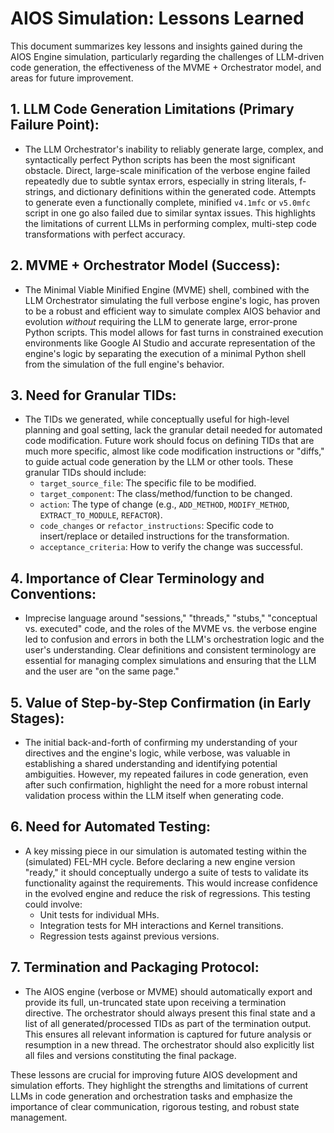 # AIOS Simulation: Lessons Learned

This document summarizes key lessons and insights gained during the AIOS Engine simulation, particularly regarding the challenges of LLM-driven code generation, the effectiveness of the MVME + Orchestrator model, and areas for future improvement.

## 1. LLM Code Generation Limitations (Primary Failure Point):

*   The LLM Orchestrator's inability to reliably generate large, complex, and syntactically perfect Python scripts has been the most significant obstacle. Direct, large-scale minification of the verbose engine failed repeatedly due to subtle syntax errors, especially in string literals, f-strings, and dictionary definitions within the generated code.  Attempts to generate even a functionally complete, minified `v4.1mfc` or `v5.0mfc` script in one go also failed due to similar syntax issues.  This highlights the limitations of current LLMs in performing complex, multi-step code transformations with perfect accuracy.

## 2. MVME + Orchestrator Model (Success):

*   The Minimal Viable Minified Engine (MVME) shell, combined with the LLM Orchestrator simulating the full verbose engine's logic, has proven to be a robust and efficient way to simulate complex AIOS behavior and evolution *without* requiring the LLM to generate large, error-prone Python scripts. This model allows for fast turns in constrained execution environments like Google AI Studio and accurate representation of the engine's logic by separating the execution of a minimal Python shell from the simulation of the full engine's behavior.

## 3. Need for Granular TIDs:

*   The TIDs we generated, while conceptually useful for high-level planning and goal setting, lack the granular detail needed for automated code modification. Future work should focus on defining TIDs that are much more specific, almost like code modification instructions or "diffs," to guide actual code generation by the LLM or other tools.  These granular TIDs should include:
    *   `target_source_file`: The specific file to be modified.
    *   `target_component`: The class/method/function to be changed.
    *   `action`: The type of change (e.g., `ADD_METHOD`, `MODIFY_METHOD`, `EXTRACT_TO_MODULE`, `REFACTOR`).
    *   `code_changes` or `refactor_instructions`: Specific code to insert/replace or detailed instructions for the transformation.
    *   `acceptance_criteria`: How to verify the change was successful.

## 4. Importance of Clear Terminology and Conventions:

*   Imprecise language around "sessions," "threads," "stubs," "conceptual vs. executed" code, and the roles of the MVME vs. the verbose engine led to confusion and errors in both the LLM's orchestration logic and the user's understanding. Clear definitions and consistent terminology are essential for managing complex simulations and ensuring that the LLM and the user are "on the same page."

## 5. Value of Step-by-Step Confirmation (in Early Stages):

*   The initial back-and-forth of confirming my understanding of your directives and the engine's logic, while verbose, was valuable in establishing a shared understanding and identifying potential ambiguities. However, my repeated failures in code generation, even after such confirmation, highlight the need for a more robust internal validation process within the LLM itself when generating code.

## 6. Need for Automated Testing:

*   A key missing piece in our simulation is automated testing within the (simulated) FEL-MH cycle. Before declaring a new engine version "ready," it should conceptually undergo a suite of tests to validate its functionality against the requirements. This would increase confidence in the evolved engine and reduce the risk of regressions.  This testing could involve:
    *   Unit tests for individual MHs.
    *   Integration tests for MH interactions and Kernel transitions.
    *   Regression tests against previous versions.

## 7. Termination and Packaging Protocol:

*   The AIOS engine (verbose or MVME) should automatically export and provide its full, un-truncated state upon receiving a termination directive. The orchestrator should always present this final state and a list of all generated/processed TIDs as part of the termination output. This ensures all relevant information is captured for future analysis or resumption in a new thread.  The orchestrator should also explicitly list all files and versions constituting the final package.

These lessons are crucial for improving future AIOS development and simulation efforts. They highlight the strengths and limitations of current LLMs in code generation and orchestration tasks and emphasize the importance of clear communication, rigorous testing, and robust state management.